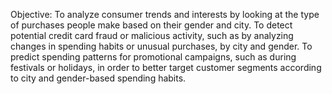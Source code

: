 Objective: 
To analyze consumer trends and interests by looking at the type of purchases people make based on their gender and city.
To detect potential credit card fraud or malicious activity, such as by analyzing changes in spending habits or unusual purchases, by city and gender.
To predict spending patterns for promotional campaigns, such as during festivals or holidays, in order to better target customer segments according to city and gender-based spending habits.
